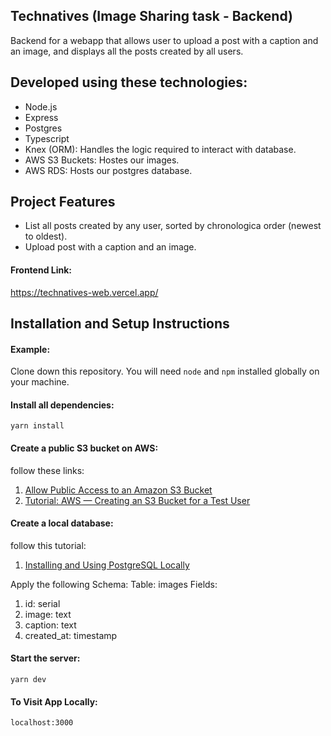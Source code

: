 ## Technatives (Image Sharing task - Backend)

Backend for a webapp that allows user to upload a post with a caption and an image, and displays all the posts created by all users.

## Developed using these technologies:
* Node.js
* Express
* Postgres
* Typescript
* Knex (ORM): Handles the logic required to interact with database.
* AWS S3 Buckets: Hostes our images.
* AWS RDS: Hosts our postgres database.

## Project Features

* List all posts created by any user, sorted by chronologica order (newest to oldest).
* Upload post with a caption and an image.

#### Frontend Link:

<a href="https://technatives-web.vercel.app/">https://technatives-web.vercel.app/</a>

## Installation and Setup Instructions

#### Example:  

Clone down this repository. You will need `node` and `npm` installed globally on your machine.  

#### Install all dependencies:
`yarn install`  

#### Create a public S3 bucket on AWS:
follow these links: 
1. <a href="https://havecamerawilltravel.com/how-allow-public-access-amazon-bucket/">Allow Public Access to an Amazon S3 Bucket</a> 
2.  <a href="https://awstip.com/tutorial-aws-creating-an-s3-bucket-for-a-test-user-6322c431c370">Tutorial: AWS — Creating an S3 Bucket for a Test User</a> 

#### Create a local database:
follow this tutorial:
1. <a href="https://www.codecademy.com/article/installing-and-using-postgresql-locally">Installing and Using PostgreSQL Locally</a>

Apply the following Schema:
Table: images
Fields: 
1. id: serial
2. image: text
3. caption: text
4. created_at: timestamp

#### Start the server:
`yarn dev`

#### To Visit App Locally:
`localhost:3000`  

